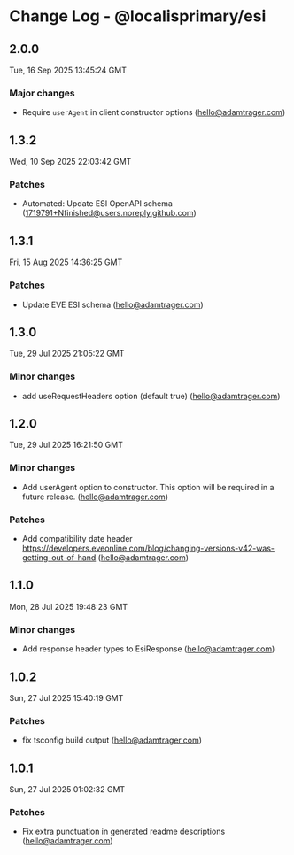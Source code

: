 # Change Log - @localisprimary/esi

<!-- This log was last generated on Tue, 16 Sep 2025 13:45:24 GMT and should not be manually modified. -->

<!-- Start content -->

## 2.0.0

Tue, 16 Sep 2025 13:45:24 GMT

### Major changes

- Require `userAgent` in client constructor options (hello@adamtrager.com)

## 1.3.2

Wed, 10 Sep 2025 22:03:42 GMT

### Patches

- Automated: Update ESI OpenAPI schema (1719791+Nfinished@users.noreply.github.com)

## 1.3.1

Fri, 15 Aug 2025 14:36:25 GMT

### Patches

- Update EVE ESI schema (hello@adamtrager.com)

## 1.3.0

Tue, 29 Jul 2025 21:05:22 GMT

### Minor changes

- add useRequestHeaders option (default true) (hello@adamtrager.com)

## 1.2.0

Tue, 29 Jul 2025 16:21:50 GMT

### Minor changes

- Add userAgent option to constructor. This option will be required in a future release. (hello@adamtrager.com)

### Patches

- Add compatibility date header https://developers.eveonline.com/blog/changing-versions-v42-was-getting-out-of-hand (hello@adamtrager.com)

## 1.1.0

Mon, 28 Jul 2025 19:48:23 GMT

### Minor changes

- Add response header types to EsiResponse (hello@adamtrager.com)

## 1.0.2

Sun, 27 Jul 2025 15:40:19 GMT

### Patches

- fix tsconfig build output (hello@adamtrager.com)

## 1.0.1

Sun, 27 Jul 2025 01:02:32 GMT

### Patches

- Fix extra punctuation in generated readme descriptions (hello@adamtrager.com)
